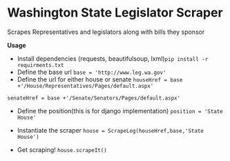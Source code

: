 Washington State Legislator Scraper
==================

Scrapes Representatives and legislators along with bills they sponsor


**Usage**
- Install dependencies (requests, beautifulsoup, lxml)`pip install -r requirments.txt`
- Define the base url `base = 'http://www.leg.wa.gov'`
- Define the url for either house or senate `houseHref = base +'/House/Representatives/Pages/default.aspx'`

`senateHref = base +'/Senate/Senators/Pages/default.aspx'`
- Define the position(this is for django implementation)
`position = 'State House'`

- Instantiate the scraper
`house = ScrapeLeg(houseHref,base,'State House')`
- Get scraping!
`house.scrapeIt()`


